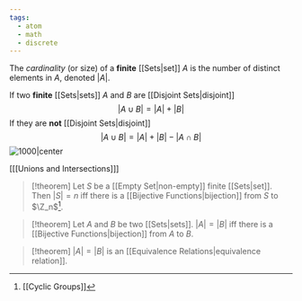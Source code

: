 ```yaml
---
tags:
  - atom
  - math
  - discrete
---
```

The *cardinality* (or size) of a **finite** [[Sets|set]] $A$ is the number of distinct elements in $A$, denoted $|A|$.

If two **finite** [[Sets|sets]] $A$ and $B$ are [[Disjoint Sets|disjoint]]
$$ |A \cup B| = |A| + |B| $$
If they are **not** [[Disjoint Sets|disjoint]]
$$ |A \cup B| = |A| + |B| - |A \cap B|$$
![1000|center](additive-rule.excalidraw)

\[[[Unions and Intersections]]\]

> [!theorem]
> Let $S$ be a [[Empty Set|non-empty]] finite [[Sets|set]]. Then $|S| = n$ iff there is a [[Bijective Functions|bijection]] from $S$ to $\Z_n$[^1].

> [!theorem]
> Let $A$ and $B$ be two [[Sets|sets]]. $|A| = |B|$ iff there is a [[Bijective Functions|bijection]] from $A$ to $B$.

> [!theorem]
> $|A| = |B|$ is an [[Equivalence Relations|equivalence relation]].

[^1]: [[Cyclic Groups]]

